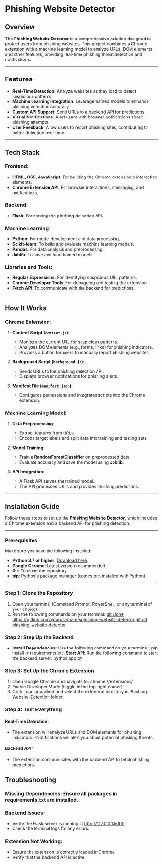 # Phishing Website Detector

## Overview
The **Phishing Website Detector** is a comprehensive solution designed to protect users from phishing websites. This project combines a Chrome extension with a machine learning model to analyze URLs, DOM elements, and other features, providing real-time phishing threat detection and notifications.

---

## Features
- **Real-Time Detection**: Analyze websites as they load to detect suspicious patterns.
- **Machine Learning Integration**: Leverage trained models to enhance phishing detection accuracy.
- **Custom API Support**: Send URLs to a backend API for predictions.
- **Visual Notifications**: Alert users with browser notifications about phishing attempts.
- **User Feedback**: Allow users to report phishing sites, contributing to better detection over time.

---

## Tech Stack

### **Frontend:**
- **HTML, CSS, JavaScript**: For building the Chrome extension's interactive elements.
- **Chrome Extension API**: For browser interactions, messaging, and notifications.

### **Backend:**
- **Flask**: For serving the phishing detection API.

### **Machine Learning:**
- **Python**: For model development and data processing.
- **Scikit-learn**: To build and evaluate machine learning models.
- **Pandas**: For data analysis and preprocessing.
- **Joblib**: To save and load trained models.

### **Libraries and Tools:**
- **Regular Expressions**: For identifying suspicious URL patterns.
- **Chrome Developer Tools**: For debugging and testing the extension.
- **Fetch API**: To communicate with the backend for predictions.

---

## How It Works

### **Chrome Extension**:
1. **Content Script (`content.js`)**:
   - Monitors the current URL for suspicious patterns.
   - Analyzes DOM elements (e.g., forms, links) for phishing indicators.
   - Provides a button for users to manually report phishing websites.

2. **Background Script (`background.js`)**:
   - Sends URLs to the phishing detection API.
   - Displays browser notifications for phishing alerts.

3. **Manifest File (`manifest.json`)**:
   - Configures permissions and integrates scripts into the Chrome extension.

### **Machine Learning Model**:
1. **Data Preprocessing**:
   - Extract features from URLs.
   - Encode target labels and split data into training and testing sets.

2. **Model Training**:
   - Train a **RandomForestClassifier** on preprocessed data.
   - Evaluate accuracy and save the model using **Joblib**.

3. **API Integration**:
   - A Flask API serves the trained model.
   - The API processes URLs and provides phishing predictions.

---

## Installation Guide

Follow these steps to set up the **Phishing Website Detector**, which includes a Chrome extension and a backend API for phishing detection.

---

### Prerequisites
Make sure you have the following installed:
- **Python 3.7 or higher**: [Download here](https://www.python.org/downloads/).
- **Google Chrome**: Latest version recommended.
- **Git**: To clone the repository.
- **pip**: Python's package manager (comes pre-installed with Python).

---

### Step 1: Clone the Repository
1. Open your terminal (Command Prompt, PowerShell, or any terminal of your choice).
2. Run the following commands on your terminal:
   [git clone https://github.com/yourusername/phishing-website-detector.git
   cd phishing-website-detector](https://github.com/Abhilakshya627/Phishing-Website-Detection.git)
### Step 2: Step Up the Backend
- **Install Dependencies**: Use the following command on your terminal : pip install -r requirements.txt
-**Start API**: Run the following command to start the backend server: python app.py
### Step 3: Set Up the Chrome Extension
1. Open Google Chrome and navigate to: chrome://extensions/
2. Enable Developer Mode (toggle in the top-right corner).
3. Click Load unpacked and select the extension directory in Phishing-Website-Detection folder.
### Step 4: Test Everything
#### Real-Time Detection:
- The extension will analyze URLs and DOM elements for phishing indicators.
-Notifications will alert you about potential phishing threats.
#### Backend API:
- The extension communicates with the backend API to fetch phishing predictions.

## Troubleshooting
### Missing Dependencies: Ensure all packages in requirements.txt are installed.
### Backend Issues:
- Verify the Flask server is running at http://127.0.0.1:5000.
- Check the terminal logs for any errors.
### Extension Not Working:
- Ensure the extension is correctly loaded in Chrome.
- Verify that the backend API is active.
